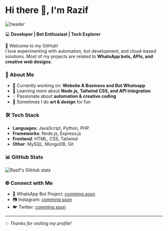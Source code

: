 # Hi there 👋, I'm Razif  

![header](https://capsule-render.vercel.app/api?type=waving&color=0:00c6ff,100:0072ff&height=200&section=header&text=Razif%20&fontSize=40&fontColor=fff&animation=fadeIn)

💻 **Developer | Bot Enthusiast | Tech Explorer**  

🌟 Welcome to my GitHub!  
I love experimenting with automation, bot development, and cloud-based solutions. Most of my projects are related to **WhatsApp bots, APIs, and creative web designs**.  

### 🚀 About Me
- 🔭 Currently working on: **Website A Business and Bot Whatsapp**  
- 🌱 Learning more about **Node.js, Tailwind CSS, and API integration**  
- 💡 Passionate about **automation & creative coding**  
- 🎨 Sometimes I do **art & design** for fun  

### 🛠️ Tech Stack
- **Languages**: JavaScript, Python, PHP  
- **Frameworks**: Node.js, Express.js  
- **Frontend**: HTML, CSS, Tailwind  
- **Other**: MySQL, MongoDB, Git  

### 📊 GitHub Stats
![Razif's GitHub stats](https://github-readme-stats.vercel.app/api?username=RazifCode&show_icons=true&theme=radical)

### 🌐 Connect with Me
- 📩 WhatsApp Bot Project: [comming soon](https://github.com/)  
- 📷 Instagram: [comming soon](https://instagram.com/)  
- 🐦 Twitter: [comming soon](https://twitter.com/)  
---

✨ *Thanks for visiting my profile!*
